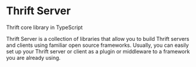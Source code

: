 # Thrift Server

Thrift core library in TypeScript

Thrift Server is a collection of libraries that allow you to build Thrift servers and clients using familiar open source frameworks. Usually, you can easily set up your Thrift server or client as a plugin or middleware to a framework you are already using.